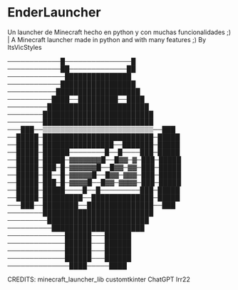 # EnderLauncher
Un launcher de Minecraft hecho en python y con muchas funcionalidades ;) | A Minecraft launcher made in python and with many features ;)
By ItsVicStyles

────────────█───────────────█
────────────██─────────────██
─────────────███████████████
────────────█████████████████
───────────███████████████████
──────────████──█████████──████
─────────███████████████████████
────────█████████████████████████
────────█████████████████████████
───███──▒▒▒▒▒▒▒▒▒▒▒▒▒▒▒▒▒▒▒▒▒▒▒▒▒──███
──█████─█████████████████████████─█████
──█████─████████████████──███████─█████
──█████─██████────────█──█────███─█████
──█████─█████─▓▓▓▓▓▓▓█──█▓▓─▓─███─█████
──█████─███─█─▓▓▓▓▓▓█──█▓▓─▓▓─███─█████
──█████─██──█─▓▓▓▓▓█──█▓▓─▓▓▓─███─█████
──█████─███─█─▓▓▓▓█──█▓▓─▓▓▓▓─███─█████
──█████─█████────█──█─────────███─█████
──█████─█████████──██████████████─█████
───███──████████──███████████████──███
────────█████████████████████████
─────────███████████████████████
──────────█████████████████████
─────────────██████───██████
─────────────██████───██████
─────────────██████───██████
─────────────██████───██████
──────────────████─────████


CREDITS: minecraft_launcher_lib
customtkinter
ChatGPT
Irr22
